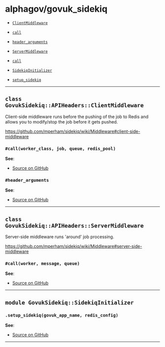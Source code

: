 # alphagov/govuk_sidekiq

- [`ClientMiddleware`](#class-govuksidekiqapiheadersclientmiddleware)
 - [`call`](#callworker_class-job-queue-redis_pool)
 - [`header_arguments`](#header_arguments)

- [`ServerMiddleware`](#class-govuksidekiqapiheadersservermiddleware)
 - [`call`](#callworker-message-queue)

- [`SidekiqInitializer`](#module-govuksidekiqsidekiqinitializer)
 - [`setup_sidekiq`](#setup_sidekiqgovuk_app_name-redis_config)

---

## `class GovukSidekiq::APIHeaders::ClientMiddleware`

Client-side middleware runs before the pushing of the job to Redis and
allows you to modify/stop the job before it gets pushed.

https://github.com/mperham/sidekiq/wiki/Middleware#client-side-middleware

### `#call(worker_class, job, queue, redis_pool)`



**See**:
- [Source on GitHub](https://github.com/alphagov/govuk_sidekiq/blob/master/lib/govuk_sidekiq/api_headers.rb#L10)

### `#header_arguments`



**See**:
- [Source on GitHub](https://github.com/alphagov/govuk_sidekiq/blob/master/lib/govuk_sidekiq/api_headers.rb#L15)

---

## `class GovukSidekiq::APIHeaders::ServerMiddleware`

Server-side middleware runs 'around' job processing.

https://github.com/mperham/sidekiq/wiki/Middleware#server-side-middleware

### `#call(worker, message, queue)`



**See**:
- [Source on GitHub](https://github.com/alphagov/govuk_sidekiq/blob/master/lib/govuk_sidekiq/api_headers.rb#L27)

---

## `module GovukSidekiq::SidekiqInitializer`

### `.setup_sidekiq(govuk_app_name, redis_config)`



**See**:
- [Source on GitHub](https://github.com/alphagov/govuk_sidekiq/blob/master/lib/govuk_sidekiq/sidekiq_initializer.rb#L9)

---

